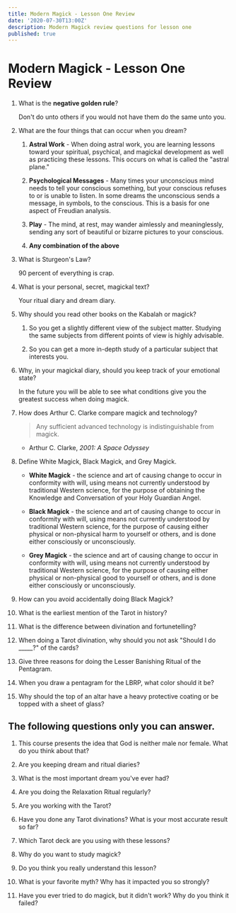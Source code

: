 ```yaml
---
title: Modern Magick - Lesson One Review
date: '2020-07-30T13:00Z'
description: Modern Magick review questions for lesson one
published: true
---
```


# Modern Magick - Lesson One Review

1. What is the **negative golden rule**?

    Don't do unto others if you would not have them do the same unto you.

2. What are the four things that can occur when you dream?

    1. **Astral Work** - When doing astral work, you are learning lessons toward your spiritual, psychical, and magickal development as well as practicing these lessons. This occurs on what is called the "astral plane."

    2. **Psychological Messages** - Many times your unconscious mind needs to tell your conscious something, but your conscious refuses to or is unable to listen. In some dreams the unconscious sends a message, in symbols, to the conscious. This is a basis for one aspect of Freudian analysis.

    3. **Play** - The mind, at rest, may wander aimlessly and meaninglessly, sending any sort of beautiful or bizarre pictures to your conscious.

    4. **Any combination of the above**

3. What is Sturgeon's Law?

    90 percent of everything is crap.

4. What is your personal, secret, magickal text?

    Your ritual diary and dream diary.

5. Why should you read other books on the Kabalah or magick?

    1. So you get a slightly different view of the subject matter. Studying the same subjects from different points of view is highly advisable.

    2. So you can get a more in-depth study of a particular subject that interests you.

6. Why, in your magickal diary, should you keep track of your emotional state?

    In the future you will be able to see what conditions give you the greatest success when doing magick.

7. How does Arthur C. Clarke compare magick and technology?

    > Any sufficient advanced technology is indistinguishable from magick.  
      - Arthur C. Clarke, *2001: A Space Odyssey*

8. Define White Magick, Black Magick, and Grey Magick.

    * **White Magick** - the science and art of causing change to occur in conformity with will, using means not currently understood by traditional Western science, for the purpose of obtaining the Knowledge and Conversation of your Holy Guardian Angel.

    * **Black Magick** - the science and art of causing change to occur in conformity with will, using means not currently understood by traditional Western science, for the purpose of causing either physical or non-physical harm to yourself or others, and is done either consciously or unconsciously.

    * **Grey Magick** - the science and art of causing change to occur in conformity with will, using means not currently understood by traditional Western science, for the purpose of causing either physical or non-physical good to yourself or others, and is done either consciously or unconsciously.

9. How can you avoid accidentally doing Black Magick?

10. What is the earliest mention of the Tarot in history?

11. What is the difference between divination and fortunetelling?

12. When doing a Tarot divination, why should you not ask "Should I do _____?" of the cards?

13. Give three reasons for doing the Lesser Banishing Ritual of the Pentagram.

14. When you draw a pentagram for the LBRP, what color should it be?

15. Why should the top of an altar have a heavy protective coating or be topped with a sheet of glass?

## The following questions only you can answer.

1. This course presents the idea that God is neither male nor female. What do you think about that?

2. Are you keeping dream and ritual diaries?

3. What is the most important dream you've ever had?

4. Are you doing the Relaxation Ritual regularly?

5. Are you working with the Tarot?

6. Have you done any Tarot divinations? What is your most accurate result so far?

7. Which Tarot deck are you using with these lessons?

8. Why do you want to study magick?

9. Do you think you really understand this lesson?

10. What is your favorite myth? Why has it impacted you so strongly?

11. Have you ever tried to do magick, but it didn't work? Why do you think it failed?